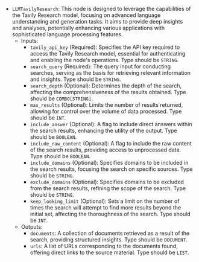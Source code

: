 - `LLMTavilyResearch`: This node is designed to leverage the capabilities of the Tavily Research model, focusing on advanced language understanding and generation tasks. It aims to provide deep insights and analyses, potentially enhancing various applications with sophisticated language processing features.
    - Inputs:
        - `tavily_api_key` (Required): Specifies the API key required to access the Tavily Research model, essential for authenticating and enabling the node's operations. Type should be `STRING`.
        - `search_query` (Required): The query input for conducting searches, serving as the basis for retrieving relevant information and insights. Type should be `STRING`.
        - `search_depth` (Optional): Determines the depth of the search, affecting the comprehensiveness of the results obtained. Type should be `COMBO[STRING]`.
        - `max_results` (Optional): Limits the number of results returned, allowing for control over the volume of data processed. Type should be `INT`.
        - `include_answer` (Optional): A flag to include direct answers within the search results, enhancing the utility of the output. Type should be `BOOLEAN`.
        - `include_raw_content` (Optional): A flag to include the raw content of the search results, providing access to unprocessed data. Type should be `BOOLEAN`.
        - `include_domains` (Optional): Specifies domains to be included in the search results, focusing the search on specific sources. Type should be `STRING`.
        - `exclude_domains` (Optional): Specifies domains to be excluded from the search results, refining the scope of the search. Type should be `STRING`.
        - `keep_looking_limit` (Optional): Sets a limit on the number of times the search will attempt to find more results beyond the initial set, affecting the thoroughness of the search. Type should be `INT`.
    - Outputs:
        - `documents`: A collection of documents retrieved as a result of the search, providing structured insights. Type should be `DOCUMENT`.
        - `urls`: A list of URLs corresponding to the documents found, offering direct links to the source material. Type should be `LIST`.

